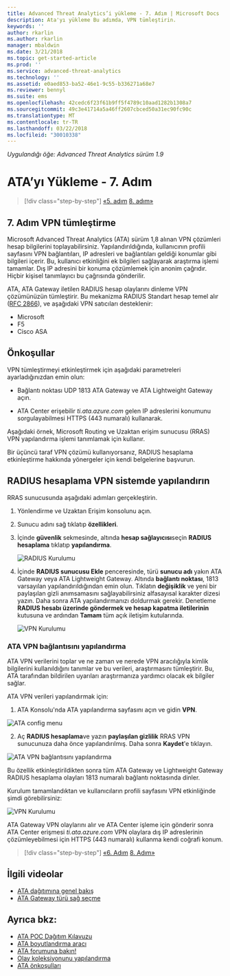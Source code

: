 ```yaml
---
title: Advanced Threat Analytics’i yükleme - 7. Adım | Microsoft Docs
description: Ata'yı yükleme Bu adımda, VPN tümleştirin.
keywords: ''
author: rkarlin
ms.author: rkarlin
manager: mbaldwin
ms.date: 3/21/2018
ms.topic: get-started-article
ms.prod: ''
ms.service: advanced-threat-analytics
ms.technology: ''
ms.assetid: e0aed853-ba52-46e1-9c55-b336271a68e7
ms.reviewer: bennyl
ms.suite: ems
ms.openlocfilehash: 42cedc6f23f61b9ff5f4789c10aad1282b1308a7
ms.sourcegitcommit: 49c3e41714a5a46ff2607cbced50a31ec90fc90c
ms.translationtype: MT
ms.contentlocale: tr-TR
ms.lasthandoff: 03/22/2018
ms.locfileid: "30010338"
---
```

*Uygulandığı öğe: Advanced Threat Analytics sürüm 1.9*



# <a name="install-ata---step-7"></a>ATA’yı Yükleme - 7. Adım

>[!div class="step-by-step"]
[«5. adım](install-ata-step5.md)
[8. adım»](install-ata-step7.md)

## <a name="step-7-integrate-vpn"></a>7. Adım VPN tümleştirme

Microsoft Advanced Threat Analytics (ATA) sürüm 1,8 alınan VPN çözümleri hesap bilgilerini toplayabilirsiniz. Yapılandırıldığında, kullanıcının profili sayfasını VPN bağlantıları, IP adresleri ve bağlantıları geldiği konumlar gibi bilgileri içerir. Bu, kullanıcı etkinliğini ek bilgileri sağlayarak araştırma işlemi tamamlar. Dış IP adresini bir konuma çözümlemek için anonim çağrıdır. Hiçbir kişisel tanımlayıcı bu çağrısında gönderilir.

ATA, ATA Gateway iletilen RADIUS hesap olaylarını dinleme VPN çözümünüzün tümleştirir. Bu mekanizma RADIUS Standart hesap temel alır ([RFC 2866](https://tools.ietf.org/html/rfc2866)), ve aşağıdaki VPN satıcıları desteklenir:

-   Microsoft
-   F5
-   Cisco ASA

## <a name="prerequisites"></a>Önkoşullar

VPN tümleştirmeyi etkinleştirmek için aşağıdaki parametreleri ayarladığınızdan emin olun:

-   Bağlantı noktası UDP 1813 ATA Gateway ve ATA Lightweight Gateway açın.

-   ATA Center erişebilir *ti.ata.azure.com* gelen IP adreslerini konumunu sorgulayabilmesi HTTPS (443 numaralı) kullanarak.

Aşağıdaki örnek, Microsoft Routing ve Uzaktan erişim sunucusu (RRAS) VPN yapılandırma işlemi tanımlamak için kullanır.

Bir üçüncü taraf VPN çözümü kullanıyorsanız, RADIUS hesaplama etkinleştirme hakkında yönergeler için kendi belgelerine başvurun.

## <a name="configure-radius-accounting-on-the-vpn-system"></a>RADIUS hesaplama VPN sistemde yapılandırın

RRAS sunucusunda aşağıdaki adımları gerçekleştirin.
 
1.  Yönlendirme ve Uzaktan Erişim konsolunu açın.
2.  Sunucu adını sağ tıklatıp **özellikleri**.
3.  İçinde **güvenlik** sekmesinde, altında **hesap sağlayıcısı**seçin **RADIUS hesaplama** tıklatıp **yapılandırma**.

    ![RADIUS Kurulumu](./media/radius-setup.png)

4.  İçinde **RADIUS sunucusu Ekle** penceresinde, türü **sunucu adı** yakın ATA Gateway veya ATA Lightweight Gateway. Altında **bağlantı noktası**, 1813 varsayılan yapılandırıldığından emin olun. Tıklatın **değişiklik** ve yeni bir paylaşılan gizli anımsamasını sağlayabilirsiniz alfasayısal karakter dizesi yazın. Daha sonra ATA yapılandırmanızı doldurmak gerekir. Denetleme **RADIUS hesabı üzerinde göndermek ve hesap kapatma iletilerinin** kutusuna ve ardından **Tamam** tüm açık iletişim kutularında.
 
     ![VPN Kurulumu](./media/vpn-set-accounting.png)
     
### <a name="configure-vpn-in-ata"></a>ATA VPN bağlantısını yapılandırma

ATA VPN verilerini toplar ve ne zaman ve nerede VPN aracılığıyla kimlik bilgilerini kullanıldığını tanımlar ve bu verileri, araştırmasını tümleştirir. Bu, ATA tarafından bildirilen uyarıları araştırmanıza yardımcı olacak ek bilgiler sağlar.

ATA VPN verileri yapılandırmak için:

1.  ATA Konsolu'nda ATA yapılandırma sayfasını açın ve gidin **VPN**.
 
  ![ATA config menu](./media/config-menu.png)

2.  Aç **RADIUS hesaplama**ve yazın **paylaşılan gizlilik** RRAS VPN sunucunuza daha önce yapılandırılmış. Daha sonra **Kaydet**'e tıklayın.
 

  ![ATA VPN bağlantısını yapılandırma](./media/vpn.png)


Bu özellik etkinleştirildikten sonra tüm ATA Gateway ve Lightweight Gateway RADIUS hesaplama olayları 1813 numaralı bağlantı noktasında dinler. 

Kurulum tamamlandıktan ve kullanıcıların profili sayfasını VPN etkinliğinde şimdi görebilirsiniz:
 
   ![VPN Kurulumu](./media/vpn-user.png)

ATA Gateway VPN olaylarını alır ve ATA Center işleme için gönderir sonra ATA Center erişmesi *ti.ata.azure.com* VPN olaylara dış IP adreslerinin çözümleyebilmesi için HTTPS (443 numaralı) kullanma kendi coğrafi konum.




>[!div class="step-by-step"]
[«6. Adım](install-ata-step5.md)
[8. Adım»](install-ata-step7.md)



## <a name="related-videos"></a>İlgili videolar
- [ATA dağıtımına genel bakış](https://channel9.msdn.com/Shows/Microsoft-Security/Overview-of-ATA-Deployment-in-10-Minutes)
- [ATA Gateway türü sağ seçme](https://channel9.msdn.com/Shows/Microsoft-Security/ATA-Deployment-Choose-the-Right-Gateway-Type)


## <a name="see-also"></a>Ayrıca bkz:
- [ATA POC Dağıtım Kılavuzu](http://aka.ms/atapoc)
- [ATA boyutlandırma aracı](http://aka.ms/aatpsizingtool)
- [ATA forumuna bakın!](https://social.technet.microsoft.com/Forums/security/home?forum=mata)
- [Olay koleksiyonunu yapılandırma](configure-event-collection.md)
- [ATA önkoşulları](ata-prerequisites.md)

